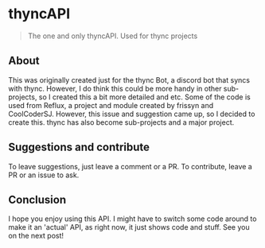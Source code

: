 # thyncAPI
> The one and only thyncAPI. Used for thync projects

## About
This was originally created just for the thync Bot, a discord bot that syncs with thync. However, I do think this could be more handy in other sub-projects, so I created this a bit more detailed and etc. Some of the code is used from Reflux, a project and module created by frissyn and CoolCoderSJ. However, this issue and suggestion came up, so I decided to create this. thync has also become sub-projects and a major project.

## Suggestions and contribute
To leave suggestions, just leave a comment or a PR. To contribute, leave a PR or an issue to ask.

## Conclusion
I hope you enjoy using this API. I might have to switch some code around to make it an 'actual' API, as right now, it just shows code and stuff. See you on the next post!